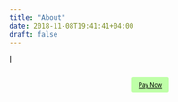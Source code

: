 ```yaml
---
title: "About"
date: 2018-11-08T19:41:41+04:00
draft: false
---
```


I

<br>
<center> <a href="https://www.paypal.me/towasim" target="_blank" style="background: #BFFFA8; color: #000000; padding: 8px 12px; font-size: 10px; border-radius: 3px;"> Pay Now </a> </center>
